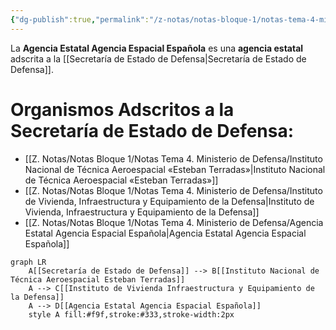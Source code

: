 ```yaml
---
{"dg-publish":true,"permalink":"/z-notas/notas-bloque-1/notas-tema-4-ministerio-de-defensa/agencia-estatal-agencia-espacial-espanola/"}
---
```


La **Agencia Estatal Agencia Espacial Española** es una **agencia estatal** adscrita a la [[Secretaría de Estado de Defensa\|Secretaría de Estado de Defensa]]. 

# Organismos Adscritos a la Secretaría de Estado de Defensa: 
* [[Z. Notas/Notas Bloque 1/Notas Tema 4. Ministerio de Defensa/Instituto Nacional de Técnica Aeroespacial «Esteban Terradas»\|Instituto Nacional de Técnica Aeroespacial «Esteban Terradas»]] 
* [[Z. Notas/Notas Bloque 1/Notas Tema 4. Ministerio de Defensa/Instituto de Vivienda, Infraestructura y Equipamiento de la Defensa\|Instituto de Vivienda, Infraestructura y Equipamiento de la Defensa]] 
* [[Z. Notas/Notas Bloque 1/Notas Tema 4. Ministerio de Defensa/Agencia Estatal Agencia Espacial Española\|Agencia Estatal Agencia Espacial Española]] 

```mermaid
graph LR
    A[[Secretaría de Estado de Defensa]] --> B[[Instituto Nacional de Técnica Aeroespacial Esteban Terradas]]
    A --> C[[Instituto de Vivienda Infraestructura y Equipamiento de la Defensa]]
    A --> D[[Agencia Estatal Agencia Espacial Española]]
    style A fill:#f9f,stroke:#333,stroke-width:2px
```